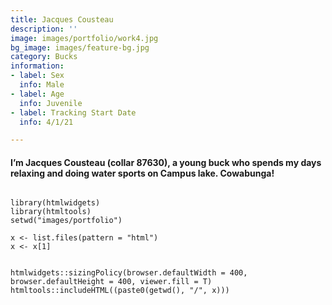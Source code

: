```yaml
---
title: Jacques Cousteau
description: ''
image: images/portfolio/work4.jpg
bg_image: images/feature-bg.jpg
category: Bucks
information:
- label: Sex
  info: Male
- label: Age
  info: Juvenile
- label: Tracking Start Date
  info: 4/1/21

---
```

#### I’m Jacques Cousteau (collar 87630), a young buck who spends my days relaxing and doing water sports on Campus lake. Cowabunga!

``` {r test, echo = F}

library(htmlwidgets)
library(htmltools)
setwd("images/portfolio")

x <- list.files(pattern = "html")
x <- x[1]


htmlwidgets::sizingPolicy(browser.defaultWidth = 400, browser.defaultHeight = 400, viewer.fill = T)
htmltools::includeHTML((paste0(getwd(), "/", x)))

```
